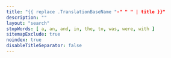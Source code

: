 ```yaml
---
title: "{{ replace .TranslationBaseName "-" " " | title }}"
description: ""
layout: "search"
stopWords: [ a, an, and, in, the, to, was, were, with ]
sitemapExclude: true
noindex: true
disableTitleSeparator: false
---
```


